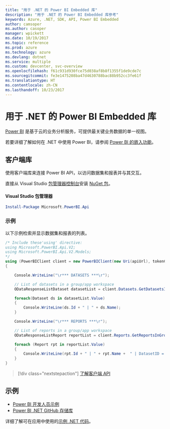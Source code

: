```yaml
---
title: "用于 .NET 的 Power BI Embedded 库"
description: "用于 .NET 的 Power BI Embedded 库参考"
keywords: Azure, .NET, SDK, API, Power BI Embedded
author: camsoper
ms.author: casoper
manager: wpickett
ms.date: 10/19/2017
ms.topic: reference
ms.prod: azure
ms.technology: azure
ms.devlang: dotnet
ms.service: multiple
ms.custom: devcenter, svc-overview
ms.openlocfilehash: f61c931d930fce75d038af8b8f1355f1de9cde7c
ms.sourcegitcommit: fe3e1475208ba47d4630788bac88b952cc3fe61f
ms.translationtype: HT
ms.contentlocale: zh-CN
ms.lasthandoff: 10/23/2017
---
```

# <a name="power-bi-embedded-libraries-for-net"></a>用于 .NET 的 Power BI Embedded 库

[Power BI](https://powerbi.microsoft.com/) 是基于云的业务分析服务，可提供最关键业务数据的单一视图。

若要详细了解如何在 .NET 中使用 Power BI，请参阅 [Power BI 的嵌入功能](https://powerbi.microsoft.com/en-us/documentation/powerbi-developer-embedding/)。

## <a name="client-library"></a>客户端库

使用客户端库来连接 Power BI API，以访问数据集和报表并与其交互。

直接从 Visual Studio [包管理器控制台][PackageManager]安装 [NuGet 包](https://www.nuget.org/packages/Microsoft.PowerBI.Api)。

#### <a name="visual-studio-package-manager"></a>Visual Studio 包管理器

```powershell
Install-Package Microsoft.PowerBI.Api
```

### <a name="example"></a>示例

以下示例检索并显示数据集和报表的列表。

```csharp
/* Include these'using' directive:
using Microsoft.PowerBI.Api.V2;
using Microsoft.PowerBI.Api.V2.Models;
*/
using (PowerBIClient client = new PowerBIClient(new Uri(apiUrl), tokenCredentials))
{

    Console.WriteLine("\r*** DATASETS ***\r");

    // List of datasets in a group/app workspace
    ODataResponseListDataset datasetList = client.Datasets.GetDatasetsInGroup(groupId);

    foreach(Dataset ds in datasetList.Value)
    {
        Console.WriteLine(ds.Id + " | " + ds.Name);
    }

    Console.WriteLine("\r*** REPORTS ***\r");

    // List of reports in a group/app workspace
    ODataResponseListReport reportList = client.Reports.GetReportsInGroup(groupId);

    foreach (Report rpt in reportList.Value)
    {
        Console.WriteLine(rpt.Id + " | " + rpt.Name +  " | DatasetID = " + rpt.DatasetId);
    }
}
```

> [!div class="nextstepaction"]
> [了解客户端 API](https://powerbi.microsoft.com/documentation/powerbi-developer-rest-api-reference/)

## <a name="samples"></a>示例

* [Power BI 开发人员示例](https://github.com/Microsoft/PowerBI-Developer-Samples)
* [Power BI .NET GitHub 存储库](https://github.com/Microsoft/PowerBI-CSharp)

详细了解可在应用中使用的[示例 .NET 代码](https://azure.microsoft.com/resources/samples/?platform=dotnet)。

[PackageManager]: https://docs.microsoft.com/nuget/tools/package-manager-console
